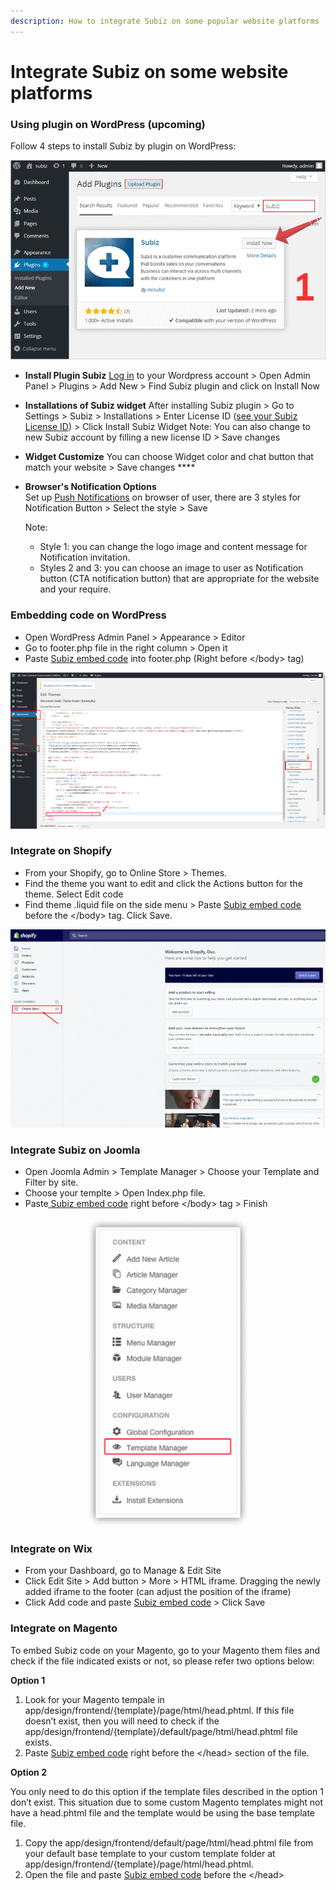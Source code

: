 ```yaml
---
description: How to integrate Subiz on some popular website platforms
---
```


# Integrate Subiz on some website platforms

### Using plugin on WordPress \(upcoming\)

Follow 4 steps to install Subiz by plugin on WordPress:

![4 steps to install Subiz on WordPress](../../../.gitbook/assets/subizplugin_3s-1.gif)

* **Install Plugin Subiz** [Log in](https://login.wordpress.org/?locale=en_US) to your Wordpress account &gt; Open Admin Panel &gt; Plugins &gt; Add New &gt; Find Subiz plugin and click on Install Now 
*  **Installations of Subiz widget**  After installing Subiz plugin &gt; Go to Settings &gt; Subiz &gt; Installations &gt; Enter License ID \([see your Subiz License ID](https://app.subiz.com/settings/)\) &gt; Click Install Subiz Widget Note: You can also change to new Subiz account by filling a new license ID &gt; Save changes 
* **Widget Customize** You can choose Widget color and chat button that match your website &gt; Save changes ****
* **Browser's Notification Options**   
  Set up [Push Notifications](https://help-en.subiz.com/getting-started-with-subiz/setting-up-interaction-environments/installing-subiz-on-websites/push-notifications-to-user) on browser of user, there are 3 styles for Notification Button &gt; Select the style &gt; Save

  Note:

  * Style 1: you can change the logo image and content message for Notification invitation.
  * Styles 2 and 3: you can choose an image to user as Notification button \(CTA notification button\) that are appropriate for the website and your require.

### Embedding code on WordPress

* Open WordPress Admin Panel &gt; Appearance &gt; Editor
* Go to footer.php file in the right column &gt; Open it
* Paste [Subiz embed code](https://app.subiz.com/settings/install) into footer.php \(Right before &lt;/body&gt; tag\)

![Integrating Subiz on WordPress Platform](../../../.gitbook/assets/wordpress.png)

### Integrate on Shopify

* From your Shopify, go to Online Store &gt; Themes.
* Find the theme you want to edit and click the Actions button for the theme. Select Edit code
* Find theme .liquid file on the side menu &gt; Paste [Subiz embed code ](https://app.subiz.com/settings/install)before the &lt;/body&gt; tag. Click Save.

![Integrating Subiz on Shopify](../../../.gitbook/assets/shopify.gif)

### Integrate Subiz on Joomla

* Open Joomla Admin &gt; Template Manager &gt; Choose your Template and Filter by site.
* Choose your templte &gt; Open Index.php file.
* Paste[ Subiz embed code](https://app.subiz.com/settings/install) right before &lt;/body&gt; tag &gt; Finish

![Integrating Subiz on Joomla](../../../.gitbook/assets/joomla.gif)

### Integrate on Wix

* From your Dashboard, go to Manage & Edit Site
* Click Edit Site &gt; Add button &gt; More &gt; HTML iframe. Dragging the newly added iframe to the footer \(can adjust the position of the iframe\)
* Click Add code and paste [Subiz embed code](https://app.subiz.com/settings/install) &gt; Click Save

### Integrate on Magento

To embed Subiz code on your Magento, go to your Magento them files and check if the file indicated exists or not, so please refer two options below:

**Option 1**

1. Look for your Magento tempale in app/design/frontend/{template}/page/html/head.phtml. If this file doesn’t exist, then you will need to check if the app/design/frontend/{template}/default/page/html/head.phtml file exists.
2. Paste [Subiz embed code](https://app.subiz.com/settings/install) right before the &lt;/head&gt; section of the file.

**Option 2**

You only need to do this option if the template files described in the option 1 don’t exist. This situation due to some custom Magento templates might not have a head.phtml file and the template would be using the base template file.

1. Copy the app/design/frontend/default/page/html/head.phtml file from your default base template to your custom template folder at app/design/frontend/{template}/page/html/head.phtml.
2. Open the file and paste [Subiz embed code](https://app.subiz.com/settings/install) before the &lt;/head&gt;

### 

